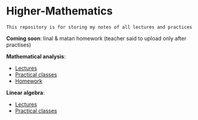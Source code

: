 # Higher-Mathematics
```This repository is for storing my notes of all lectures and practices```

**Coming soon**: linal & matan homework (teacher said to upload only after practises)

**Mathematical analysis**:
- [Lectures](./Матан%20|%20Лекция%20.pdf)
- [Practical classes](./Матан%20|%20Практика%20.pdf)
- [Homework](./Матан%20|%20ДЗ.pdf)

**Linear algebra**:
- [Lectures](./Линал%20|%20Лекция.pdf)
- [Practical classes](./Линал%20|%20Практика%20.pdf)
